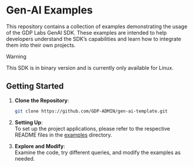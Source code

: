 # Gen-AI Examples

This repository contains a collection of examples demonstrating the usage of the GDP Labs GenAI SDK. These examples are intended to help developers understand the SDK’s capabilities and learn how to integrate them into their own projects.

> [!WARNING]
> This SDK is in binary version and is currently only available for Linux.

## Getting Started

1. **Clone the Repository**:
   ```bash
   git clone https://github.com/GDP-ADMIN/gen-ai-template.git
   ```

2. **Setting Up**:  
   To set up the project applications, please refer to the respective README files in the [examples](./examples) directory.

3. **Explore and Modify**:  
   Examine the code, try different queries, and modify the examples as needed.
